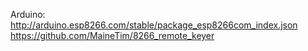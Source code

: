 Arduino: http://arduino.esp8266.com/stable/package_esp8266com_index.json
https://github.com/MaineTim/8266_remote_keyer
